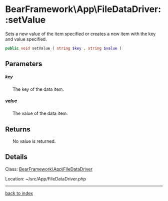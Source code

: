 # BearFramework\App\FileDataDriver::setValue

Sets a new value of the item specified or creates a new item with the key and value specified.

```php
public void setValue ( string $key , string $value )
```

## Parameters

##### key

&nbsp;&nbsp;&nbsp;&nbsp;&nbsp;&nbsp;The key of the data item.

##### value

&nbsp;&nbsp;&nbsp;&nbsp;&nbsp;&nbsp;The value of the data item.

## Returns

&nbsp;&nbsp;&nbsp;&nbsp;&nbsp;&nbsp;No value is returned.

## Details

Class: [BearFramework\App\FileDataDriver](bearframework.app.filedatadriver.class.md)

Location: ~/src/App/FileDataDriver.php

---

[back to index](index.md)


